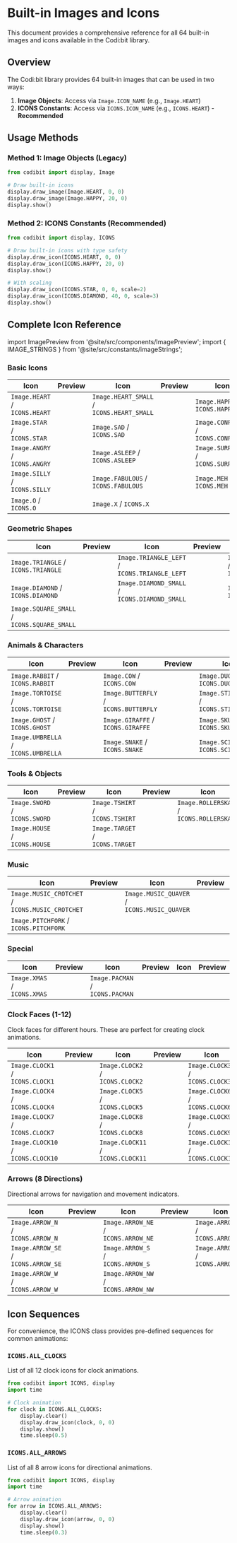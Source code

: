 # Built-in Images and Icons

This document provides a comprehensive reference for all 64 built-in images and icons available in the Codi:bit library.

## Overview

The Codi:bit library provides 64 built-in images that can be used in two ways:

1. **Image Objects**: Access via `Image.ICON_NAME` (e.g., `Image.HEART`)
2. **ICONS Constants**: Access via `ICONS.ICON_NAME` (e.g., `ICONS.HEART`) - **Recommended**

## Usage Methods

### Method 1: Image Objects (Legacy)
```python
from codibit import display, Image

# Draw built-in icons
display.draw_image(Image.HEART, 0, 0)
display.draw_image(Image.HAPPY, 20, 0)
display.show()
```

### Method 2: ICONS Constants (Recommended)
```python
from codibit import display, ICONS

# Draw built-in icons with type safety
display.draw_icon(ICONS.HEART, 0, 0)
display.draw_icon(ICONS.HAPPY, 20, 0)
display.show()

# With scaling
display.draw_icon(ICONS.STAR, 0, 0, scale=2)
display.draw_icon(ICONS.DIAMOND, 40, 0, scale=3)
display.show()
```

## Complete Icon Reference

import ImagePreview from '@site/src/components/ImagePreview';
import { IMAGE_STRINGS } from '@site/src/constants/imageStrings';

### Basic Icons

| Icon | Preview | Icon | Preview | Icon | Preview |
|------|---------|------|---------|------|---------|
| `Image.HEART` / `ICONS.HEART` | <ImagePreview imageString={IMAGE_STRINGS.HEART} /> | `Image.HEART_SMALL` / `ICONS.HEART_SMALL` | <ImagePreview imageString={IMAGE_STRINGS.HEART_SMALL} /> | `Image.HAPPY` / `ICONS.HAPPY` | <ImagePreview imageString={IMAGE_STRINGS.HAPPY} /> |
| `Image.STAR` / `ICONS.STAR` | <ImagePreview imageString={IMAGE_STRINGS.STAR} /> | `Image.SAD` / `ICONS.SAD` | <ImagePreview imageString={IMAGE_STRINGS.SAD} /> | `Image.CONFUSED` / `ICONS.CONFUSED` | <ImagePreview imageString={IMAGE_STRINGS.CONFUSED} /> |
| `Image.ANGRY` / `ICONS.ANGRY` | <ImagePreview imageString={IMAGE_STRINGS.ANGRY} /> | `Image.ASLEEP` / `ICONS.ASLEEP` | <ImagePreview imageString={IMAGE_STRINGS.ASLEEP} /> | `Image.SURPRISED` / `ICONS.SURPRISED` | <ImagePreview imageString={IMAGE_STRINGS.SURPRISED} /> |
| `Image.SILLY` / `ICONS.SILLY` | <ImagePreview imageString={IMAGE_STRINGS.SILLY} /> | `Image.FABULOUS` / `ICONS.FABULOUS` | <ImagePreview imageString={IMAGE_STRINGS.FABULOUS} /> | `Image.MEH` / `ICONS.MEH` | <ImagePreview imageString={IMAGE_STRINGS.MEH} /> |
| `Image.O` / `ICONS.O` | <ImagePreview imageString={IMAGE_STRINGS.O} /> | `Image.X` / `ICONS.X` | <ImagePreview imageString={IMAGE_STRINGS.X} /> | | |

### Geometric Shapes

| Icon | Preview | Icon | Preview | Icon | Preview |
|------|---------|------|---------|------|---------|
| `Image.TRIANGLE` / `ICONS.TRIANGLE` | <ImagePreview imageString={IMAGE_STRINGS.TRIANGLE} /> | `Image.TRIANGLE_LEFT` / `ICONS.TRIANGLE_LEFT` | <ImagePreview imageString={IMAGE_STRINGS.TRIANGLE_LEFT} /> | `Image.CHESSBOARD` / `ICONS.CHESSBOARD` | <ImagePreview imageString={IMAGE_STRINGS.CHESSBOARD} /> |
| `Image.DIAMOND` / `ICONS.DIAMOND` | <ImagePreview imageString={IMAGE_STRINGS.DIAMOND} /> | `Image.DIAMOND_SMALL` / `ICONS.DIAMOND_SMALL` | <ImagePreview imageString={IMAGE_STRINGS.DIAMOND_SMALL} /> | `Image.SQUARE` / `ICONS.SQUARE` | <ImagePreview imageString={IMAGE_STRINGS.SQUARE} /> |
| `Image.SQUARE_SMALL` / `ICONS.SQUARE_SMALL` | <ImagePreview imageString={IMAGE_STRINGS.SQUARE_SMALL} /> | | | | |

### Animals & Characters

| Icon | Preview | Icon | Preview | Icon | Preview |
|------|---------|------|---------|------|---------|
| `Image.RABBIT` / `ICONS.RABBIT` | <ImagePreview imageString={IMAGE_STRINGS.RABBIT} /> | `Image.COW` / `ICONS.COW` | <ImagePreview imageString={IMAGE_STRINGS.COW} /> | `Image.DUCK` / `ICONS.DUCK` | <ImagePreview imageString={IMAGE_STRINGS.DUCK} /> |
| `Image.TORTOISE` / `ICONS.TORTOISE` | <ImagePreview imageString={IMAGE_STRINGS.TORTOISE} /> | `Image.BUTTERFLY` / `ICONS.BUTTERFLY` | <ImagePreview imageString={IMAGE_STRINGS.BUTTERFLY} /> | `Image.STICKFIGURE` / `ICONS.STICKFIGURE` | <ImagePreview imageString={IMAGE_STRINGS.STICKFIGURE} /> |
| `Image.GHOST` / `ICONS.GHOST` | <ImagePreview imageString={IMAGE_STRINGS.GHOST} /> | `Image.GIRAFFE` / `ICONS.GIRAFFE` | <ImagePreview imageString={IMAGE_STRINGS.GIRAFFE} /> | `Image.SKULL` / `ICONS.SKULL` | <ImagePreview imageString={IMAGE_STRINGS.SKULL} /> |
| `Image.UMBRELLA` / `ICONS.UMBRELLA` | <ImagePreview imageString={IMAGE_STRINGS.UMBRELLA} /> | `Image.SNAKE` / `ICONS.SNAKE` | <ImagePreview imageString={IMAGE_STRINGS.SNAKE} /> | `Image.SCISSORS` / `ICONS.SCISSORS` | <ImagePreview imageString={IMAGE_STRINGS.SCISSORS} /> |

### Tools & Objects

| Icon | Preview | Icon | Preview | Icon | Preview |
|------|---------|------|---------|------|---------|
| `Image.SWORD` / `ICONS.SWORD` | <ImagePreview imageString={IMAGE_STRINGS.SWORD} /> | `Image.TSHIRT` / `ICONS.TSHIRT` | <ImagePreview imageString={IMAGE_STRINGS.TSHIRT} /> | `Image.ROLLERSKATE` / `ICONS.ROLLERSKATE` | <ImagePreview imageString={IMAGE_STRINGS.ROLLERSKATE} /> |
| `Image.HOUSE` / `ICONS.HOUSE` | <ImagePreview imageString={IMAGE_STRINGS.HOUSE} /> | `Image.TARGET` / `ICONS.TARGET` | <ImagePreview imageString={IMAGE_STRINGS.TARGET} /> | | |

### Music

| Icon | Preview | Icon | Preview | Icon | Preview |
|------|---------|------|---------|------|---------|
| `Image.MUSIC_CROTCHET` / `ICONS.MUSIC_CROTCHET` | <ImagePreview imageString={IMAGE_STRINGS.MUSIC_CROTCHET} /> | `Image.MUSIC_QUAVER` / `ICONS.MUSIC_QUAVER` | <ImagePreview imageString={IMAGE_STRINGS.MUSIC_QUAVER} /> | `Image.MUSIC_QUAVERS` / `ICONS.MUSIC_QUAVERS` | <ImagePreview imageString={IMAGE_STRINGS.MUSIC_QUAVERS} /> |
| `Image.PITCHFORK` / `ICONS.PITCHFORK` | <ImagePreview imageString={IMAGE_STRINGS.PITCHFORK} /> | | | | |

### Special

| Icon | Preview | Icon | Preview | Icon | Preview |
|------|---------|------|---------|------|---------|
| `Image.XMAS` / `ICONS.XMAS` | <ImagePreview imageString={IMAGE_STRINGS.XMAS} /> | `Image.PACMAN` / `ICONS.PACMAN` | <ImagePreview imageString={IMAGE_STRINGS.PACMAN} /> | | |

### Clock Faces (1-12)

Clock faces for different hours. These are perfect for creating clock animations.

| Icon | Preview | Icon | Preview | Icon | Preview |
|------|---------|------|---------|------|---------|
| `Image.CLOCK1` / `ICONS.CLOCK1` | <ImagePreview imageString={IMAGE_STRINGS.CLOCK1} /> | `Image.CLOCK2` / `ICONS.CLOCK2` | <ImagePreview imageString={IMAGE_STRINGS.CLOCK2} /> | `Image.CLOCK3` / `ICONS.CLOCK3` | <ImagePreview imageString={IMAGE_STRINGS.CLOCK3} /> |
| `Image.CLOCK4` / `ICONS.CLOCK4` | <ImagePreview imageString={IMAGE_STRINGS.CLOCK4} /> | `Image.CLOCK5` / `ICONS.CLOCK5` | <ImagePreview imageString={IMAGE_STRINGS.CLOCK5} /> | `Image.CLOCK6` / `ICONS.CLOCK6` | <ImagePreview imageString={IMAGE_STRINGS.CLOCK6} /> |
| `Image.CLOCK7` / `ICONS.CLOCK7` | <ImagePreview imageString={IMAGE_STRINGS.CLOCK7} /> | `Image.CLOCK8` / `ICONS.CLOCK8` | <ImagePreview imageString={IMAGE_STRINGS.CLOCK8} /> | `Image.CLOCK9` / `ICONS.CLOCK9` | <ImagePreview imageString={IMAGE_STRINGS.CLOCK9} /> |
| `Image.CLOCK10` / `ICONS.CLOCK10` | <ImagePreview imageString={IMAGE_STRINGS.CLOCK10} /> | `Image.CLOCK11` / `ICONS.CLOCK11` | <ImagePreview imageString={IMAGE_STRINGS.CLOCK11} /> | `Image.CLOCK12` / `ICONS.CLOCK12` | <ImagePreview imageString={IMAGE_STRINGS.CLOCK12} /> |

### Arrows (8 Directions)

Directional arrows for navigation and movement indicators.

| Icon | Preview | Icon | Preview | Icon | Preview |
|------|---------|------|---------|------|---------|
| `Image.ARROW_N` / `ICONS.ARROW_N` | <ImagePreview imageString={IMAGE_STRINGS.ARROW_N} /> | `Image.ARROW_NE` / `ICONS.ARROW_NE` | <ImagePreview imageString={IMAGE_STRINGS.ARROW_NE} /> | `Image.ARROW_E` / `ICONS.ARROW_E` | <ImagePreview imageString={IMAGE_STRINGS.ARROW_E} /> |
| `Image.ARROW_SE` / `ICONS.ARROW_SE` | <ImagePreview imageString={IMAGE_STRINGS.ARROW_SE} /> | `Image.ARROW_S` / `ICONS.ARROW_S` | <ImagePreview imageString={IMAGE_STRINGS.ARROW_S} /> | `Image.ARROW_SW` / `ICONS.ARROW_SW` | <ImagePreview imageString={IMAGE_STRINGS.ARROW_SW} /> |
| `Image.ARROW_W` / `ICONS.ARROW_W` | <ImagePreview imageString={IMAGE_STRINGS.ARROW_W} /> | `Image.ARROW_NW` / `ICONS.ARROW_NW` | <ImagePreview imageString={IMAGE_STRINGS.ARROW_NW} /> | | |

## Icon Sequences

For convenience, the ICONS class provides pre-defined sequences for common animations:

### `ICONS.ALL_CLOCKS`
List of all 12 clock icons for clock animations.

```python
from codibit import ICONS, display
import time

# Clock animation
for clock in ICONS.ALL_CLOCKS:
    display.clear()
    display.draw_icon(clock, 0, 0)
    display.show()
    time.sleep(0.5)
```

### `ICONS.ALL_ARROWS`
List of all 8 arrow icons for directional animations.

```python
from codibit import ICONS, display
import time

# Arrow animation
for arrow in ICONS.ALL_ARROWS:
    display.clear()
    display.draw_icon(arrow, 0, 0)
    display.show()
    time.sleep(0.3)
```